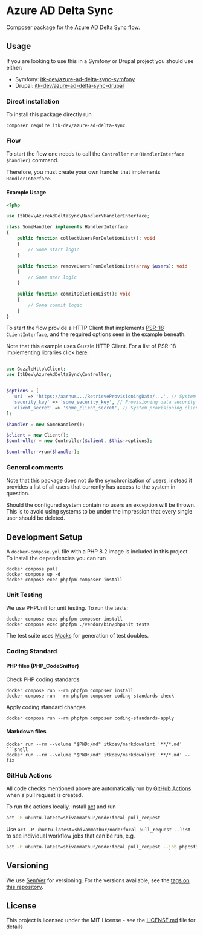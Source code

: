 # Azure AD Delta Sync

Composer package for the Azure AD Delta Sync flow.

## Usage

If you are looking to use this in a Symfony or Drupal project you should use
either:

- Symfony: [itk-dev/azure-ad-delta-sync-symfony](https://github.com/itk-dev/azure-ad-delta-sync-symfony)
- Drupal: [itk-dev/azure-ad-delta-sync-drupal](https://github.com/itk-dev/azure-ad-delta-sync-drupal)

### Direct installation

To install this package directly run

```shell
composer require itk-dev/azure-ad-delta-sync
```

### Flow

To start the flow one needs to call the
`Controller` `run(HandlerInterface $handler)` command.

Therefore, you must create your own handler that implements
`HandlerInterface`.

#### Example Usage

```php
<?php

use ItkDev\AzureAdDeltaSync\Handler\HandlerInterface;

class SomeHandler implements HandlerInterface
{
    public function collectUsersForDeletionList(): void
    {
        // Some start logic
    }

    public function removeUsersFromDeletionList(array $users): void
    {
        // Some user logic
    }

    public function commitDeletionList(): void
    {
        // Some commit logic
    }
}
```

To start the flow provide a HTTP Client that implements
[PSR-18](https://www.php-fig.org/psr/psr-18/) `CLientInterface`,
and the required options seen in the example beneath.

Note that this example uses Guzzle HTTP Client.
For a list of PSR-18 implementing libraries click [here](https://packagist.org/providers/psr/http-client-implementation).

```php

use GuzzleHttp\Client;
use ItkDev\AzureAdDeltaSync\Controller;


$options = [
  'uri' => 'https://aarhus.../RetrieveProvisioningData/...', // System provisioning uri
  'security_key' => 'some_security_key', // Provisioning data security key
  'client_secret' => 'some_client_secret', // System provisioning client secret
];

$handler = new SomeHandler();

$client = new Client();
$controller = new Controller($client, $this->options);

$controller->run($handler);
```

### General comments

Note that this package does not do the synchronization
of users, instead it provides a list of all users that
currently has access to the system in question.

Should the configured system contain no users an exception will be
thrown. This is to avoid using systems to be under the impression
that every single user should be deleted.

## Development Setup

A `docker-compose.yml` file with a PHP 8.2 image is included in this project.
To install the dependencies you can run

```shell
docker compose pull
docker compose up -d
docker compose exec phpfpm composer install
```

### Unit Testing

We use PHPUnit for unit testing. To run the tests:

```shell
docker compose exec phpfpm composer install
docker compose exec phpfpm ./vendor/bin/phpunit tests
```

The test suite uses [Mocks](https://phpunit.de/manual/6.5/en/test-doubles.html)
for generation of test doubles.

### Coding Standard

#### PHP files (PHP_CodeSniffer)

Check PHP coding standards

```shell
docker compose run --rm phpfpm composer install
docker compose run --rm phpfpm composer coding-standards-check
```

Apply coding standard changes

```shell
docker compose run --rm phpfpm composer coding-standards-apply
```

#### Markdown files

```shell
docker run --rm --volume "$PWD:/md" itkdev/markdownlint '**/*.md'
```shell
docker run --rm --volume "$PWD:/md" itkdev/markdownlint '**/*.md' --fix
```

### GitHub Actions

All code checks mentioned above are automatically run by [GitHub
Actions](https://github.com/features/actions) when a pull request is created.

To run the actions locally, install [act](https://github.com/nektos/act) and run

```sh
act -P ubuntu-latest=shivammathur/node:focal pull_request
```

Use `act -P ubuntu-latest=shivammathur/node:focal pull_request --list` to see
individual workflow jobs that can be run, e.g.

```sh
act -P ubuntu-latest=shivammathur/node:focal pull_request --job phpcsfixer
```

## Versioning

We use [SemVer](http://semver.org/) for versioning.
For the versions available, see the
[tags on this repository](https://github.com/itk-dev/azure-ad-delta-sync/tags).

## License

This project is licensed under the MIT License - see the
[LICENSE.md](LICENSE.md) file for details
